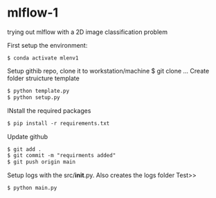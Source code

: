 # mlflow-1
trying out mlflow with a 2D image classification problem

First setup the environment:
```markdown$ conda create -n mlenv1 python=3.12 -y
$ conda activate mlenv1
```

Setup githib repo, clone it to workstation/machine
$ git clone ...
Create folder struicture template
```markdown
$ python template.py
$ python setup.py
```
INstall the required packages
```markdown
$ pip install -r requirements.txt
```

Update github
```markdown
$ git add .
$ git commit -m "requirments added"
$ git push origin main
```

Setup logs with the src/__init__.py. Also creates the logs folder
Test>>
```markdown
$ python main.py
```
